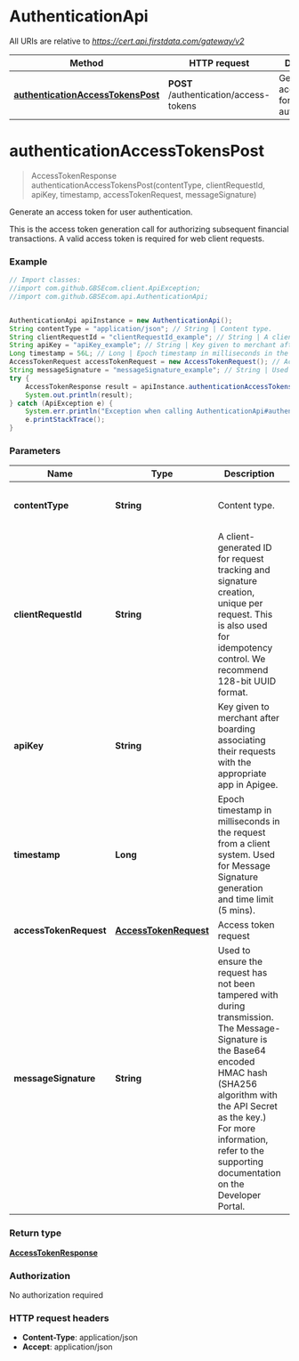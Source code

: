 # AuthenticationApi

All URIs are relative to *https://cert.api.firstdata.com/gateway/v2*

Method | HTTP request | Description
------------- | ------------- | -------------
[**authenticationAccessTokensPost**](AuthenticationApi.md#authenticationAccessTokensPost) | **POST** /authentication/access-tokens | Generate an access token for user authentication.


<a name="authenticationAccessTokensPost"></a>
# **authenticationAccessTokensPost**
> AccessTokenResponse authenticationAccessTokensPost(contentType, clientRequestId, apiKey, timestamp, accessTokenRequest, messageSignature)

Generate an access token for user authentication.

This is the access token generation call for authorizing subsequent financial transactions. A valid access token is required for web client requests.

### Example
```java
// Import classes:
//import com.github.GBSEcom.client.ApiException;
//import com.github.GBSEcom.api.AuthenticationApi;


AuthenticationApi apiInstance = new AuthenticationApi();
String contentType = "application/json"; // String | Content type.
String clientRequestId = "clientRequestId_example"; // String | A client-generated ID for request tracking and signature creation, unique per request.  This is also used for idempotency control. We recommend 128-bit UUID format.
String apiKey = "apiKey_example"; // String | Key given to merchant after boarding associating their requests with the appropriate app in Apigee.
Long timestamp = 56L; // Long | Epoch timestamp in milliseconds in the request from a client system. Used for Message Signature generation and time limit (5 mins).
AccessTokenRequest accessTokenRequest = new AccessTokenRequest(); // AccessTokenRequest | Access token request
String messageSignature = "messageSignature_example"; // String | Used to ensure the request has not been tampered with during transmission. The Message-Signature is the Base64 encoded HMAC hash (SHA256 algorithm with the API Secret as the key.) For more information, refer to the supporting documentation on the Developer Portal.
try {
    AccessTokenResponse result = apiInstance.authenticationAccessTokensPost(contentType, clientRequestId, apiKey, timestamp, accessTokenRequest, messageSignature);
    System.out.println(result);
} catch (ApiException e) {
    System.err.println("Exception when calling AuthenticationApi#authenticationAccessTokensPost");
    e.printStackTrace();
}
```

### Parameters

Name | Type | Description  | Notes
------------- | ------------- | ------------- | -------------
 **contentType** | **String**| Content type. | [default to application/json] [enum: application/json]
 **clientRequestId** | **String**| A client-generated ID for request tracking and signature creation, unique per request.  This is also used for idempotency control. We recommend 128-bit UUID format. |
 **apiKey** | **String**| Key given to merchant after boarding associating their requests with the appropriate app in Apigee. |
 **timestamp** | **Long**| Epoch timestamp in milliseconds in the request from a client system. Used for Message Signature generation and time limit (5 mins). |
 **accessTokenRequest** | [**AccessTokenRequest**](AccessTokenRequest.md)| Access token request |
 **messageSignature** | **String**| Used to ensure the request has not been tampered with during transmission. The Message-Signature is the Base64 encoded HMAC hash (SHA256 algorithm with the API Secret as the key.) For more information, refer to the supporting documentation on the Developer Portal. | [optional]

### Return type

[**AccessTokenResponse**](AccessTokenResponse.md)

### Authorization

No authorization required

### HTTP request headers

 - **Content-Type**: application/json
 - **Accept**: application/json

